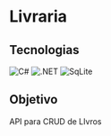 # Livraria

## Tecnologias

![C#](https://img.shields.io/badge/C%23-239120?style=for-the-badge&logo=c-sharp&logoColor=white)
![.NET](https://img.shields.io/badge/.NET-5C2D91?style=for-the-badge&logo=.net&logoColor=white)
![SqLite](https://img.shields.io/badge/SqLite-Database-blue?logo=sqlite&style=for-the-badge&logoColor=white)

## Objetivo

API para CRUD de LIvros
